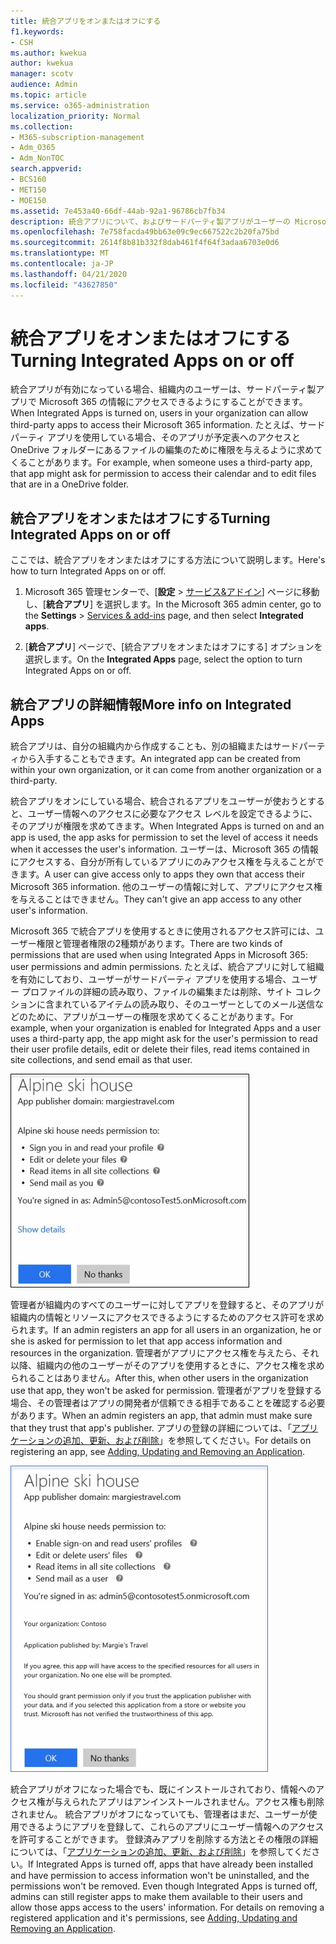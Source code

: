 ```yaml
---
title: 統合アプリをオンまたはオフにする
f1.keywords:
- CSH
ms.author: kwekua
author: kwekua
manager: scotv
audience: Admin
ms.topic: article
ms.service: o365-administration
localization_priority: Normal
ms.collection:
- M365-subscription-management
- Adm_O365
- Adm_NonTOC
search.appverid:
- BCS160
- MET150
- MOE150
ms.assetid: 7e453a40-66df-44ab-92a1-96786cb7fb34
description: 統合アプリについて、およびサードパーティ製アプリがユーザーの Microsoft 365 情報にアクセスできるようにする方法について説明します。
ms.openlocfilehash: 7e758facda49bb63e09c9ec667522c2b20fa75bd
ms.sourcegitcommit: 2614f8b81b332f8dab461f4f64f3adaa6703e0d6
ms.translationtype: MT
ms.contentlocale: ja-JP
ms.lasthandoff: 04/21/2020
ms.locfileid: "43627850"
---
```

# <a name="turning-integrated-apps-on-or-off"></a><span data-ttu-id="159bb-103">統合アプリをオンまたはオフにする</span><span class="sxs-lookup"><span data-stu-id="159bb-103">Turning Integrated Apps on or off</span></span>

<span data-ttu-id="159bb-104">統合アプリが有効になっている場合、組織内のユーザーは、サードパーティ製アプリで Microsoft 365 の情報にアクセスできるようにすることができます。</span><span class="sxs-lookup"><span data-stu-id="159bb-104">When Integrated Apps is turned on, users in your organization can allow third-party apps to access their Microsoft 365 information.</span></span> <span data-ttu-id="159bb-105">たとえば、サードパーティ アプリを使用している場合、そのアプリが予定表へのアクセスと OneDrive フォルダーにあるファイルの編集のために権限を与えるように求めてくることがあります。</span><span class="sxs-lookup"><span data-stu-id="159bb-105">For example, when someone uses a third-party app, that app might ask for permission to access their calendar and to edit files that are in a OneDrive folder.</span></span>

## <a name="turning-integrated-apps-on-or-off"></a><span data-ttu-id="159bb-106">統合アプリをオンまたはオフにする</span><span class="sxs-lookup"><span data-stu-id="159bb-106">Turning Integrated Apps on or off</span></span>
<span data-ttu-id="159bb-107"><a name="__toc379982114"> </a></span><span class="sxs-lookup"><span data-stu-id="159bb-107"><a name="__toc379982114"> </a></span></span>

<span data-ttu-id="159bb-108">ここでは、統合アプリをオンまたはオフにする方法について説明します。</span><span class="sxs-lookup"><span data-stu-id="159bb-108">Here's how to turn Integrated Apps on or off.</span></span>

1. <span data-ttu-id="159bb-109">Microsoft 365 管理センターで、[**設定** \> [サービス&amp;アドイン](https://go.microsoft.com/fwlink/p/?linkid=2053743)] ページに移動し、[**統合アプリ**] を選択します。</span><span class="sxs-lookup"><span data-stu-id="159bb-109">In the Microsoft 365 admin center, go to the **Settings** \> [Services &amp; add-ins](https://go.microsoft.com/fwlink/p/?linkid=2053743) page, and then select **Integrated apps**.</span></span>

2. <span data-ttu-id="159bb-110">[**統合アプリ**] ページで、[統合アプリをオンまたはオフにする] オプションを選択します。</span><span class="sxs-lookup"><span data-stu-id="159bb-110">On the **Integrated Apps** page, select the option to turn Integrated Apps on or off.</span></span>

## <a name="more-info-on-integrated-apps"></a><span data-ttu-id="159bb-111">統合アプリの詳細情報</span><span class="sxs-lookup"><span data-stu-id="159bb-111">More info on Integrated Apps</span></span>
<span data-ttu-id="159bb-112"><a name="__toc379982114"> </a></span><span class="sxs-lookup"><span data-stu-id="159bb-112"><a name="__toc379982114"> </a></span></span>

<span data-ttu-id="159bb-113">統合アプリは、自分の組織内から作成することも、別の組織またはサードパーティから入手することもできます。</span><span class="sxs-lookup"><span data-stu-id="159bb-113">An integrated app can be created from within your own organization, or it can come from another organization or a third-party.</span></span>

<span data-ttu-id="159bb-114">統合アプリをオンにしている場合、統合されるアプリをユーザーが使おうとすると、ユーザー情報へのアクセスに必要なアクセス レベルを設定できるように、そのアプリが権限を求めてきます。</span><span class="sxs-lookup"><span data-stu-id="159bb-114">When Integrated Apps is turned on and an app is used, the app asks for permission to set the level of access it needs when it accesses the user's information.</span></span> <span data-ttu-id="159bb-115">ユーザーは、Microsoft 365 の情報にアクセスする、自分が所有しているアプリにのみアクセス権を与えることができます。</span><span class="sxs-lookup"><span data-stu-id="159bb-115">A user can give access only to apps they own that access their Microsoft 365 information.</span></span> <span data-ttu-id="159bb-116">他のユーザーの情報に対して、アプリにアクセス権を与えることはできません。</span><span class="sxs-lookup"><span data-stu-id="159bb-116">They can't give an app access to any other user's information.</span></span>

<span data-ttu-id="159bb-117">Microsoft 365 で統合アプリを使用するときに使用されるアクセス許可には、ユーザー権限と管理者権限の2種類があります。</span><span class="sxs-lookup"><span data-stu-id="159bb-117">There are two kinds of permissions that are used when using Integrated Apps in Microsoft 365: user permissions and admin permissions.</span></span> <span data-ttu-id="159bb-118">たとえば、統合アプリに対して組織を有効にしており、ユーザーがサードパーティ アプリを使用する場合、ユーザー プロファイルの詳細の読み取り、ファイルの編集または削除、サイト コレクションに含まれているアイテムの読み取り、そのユーザーとしてのメール送信などのために、アプリがユーザーの権限を求めてくることがあります。</span><span class="sxs-lookup"><span data-stu-id="159bb-118">For example, when your organization is enabled for Integrated Apps and a user uses a third-party app, the app might ask for the user's permission to read their user profile details, edit or delete their files, read items contained in site collections, and send email as that user.</span></span>

![統合アプリのユーザーの権限](../../media/bb9a6cf8-da39-4ac0-9e40-cde03a81c121.gif)

<span data-ttu-id="159bb-120">管理者が組織内のすべてのユーザーに対してアプリを登録すると、そのアプリが組織内の情報とリソースにアクセスできるようにするためのアクセス許可を求められます。</span><span class="sxs-lookup"><span data-stu-id="159bb-120">If an admin registers an app for all users in an organization, he or she is asked for permission to let that app access information and resources in the organization.</span></span> <span data-ttu-id="159bb-121">管理者がアプリにアクセス権を与えたら、それ以降、組織内の他のユーザーがそのアプリを使用するときに、アクセス権を求められることはありません。</span><span class="sxs-lookup"><span data-stu-id="159bb-121">After this, when other users in the organization use that app, they won't be asked for permission.</span></span> <span data-ttu-id="159bb-122">管理者がアプリを登録する場合、その管理者はアプリの開発者が信頼できる相手であることを確認する必要があります。</span><span class="sxs-lookup"><span data-stu-id="159bb-122">When an admin registers an app, that admin must make sure that they trust that app's publisher.</span></span> <span data-ttu-id="159bb-123">アプリの登録の詳細については、「[アプリケーションの追加、更新、および削除](https://go.microsoft.com/fwlink/p/?LinkID=518600)」を参照してください。</span><span class="sxs-lookup"><span data-stu-id="159bb-123">For details on registering an app, see [Adding, Updating and Removing an Application](https://go.microsoft.com/fwlink/p/?LinkID=518600).</span></span>

![統合アプリの管理者権限](../../media/e24aa504-bf10-446c-a9d5-45a6f2655187.gif)

<span data-ttu-id="159bb-p105">統合アプリがオフになった場合でも、既にインストールされており、情報へのアクセス権が与えられたアプリはアンインストールされません。アクセス権も削除されません。 統合アプリがオフになっていても、管理者はまだ、ユーザーが使用できるようにアプリを登録して、これらのアプリにユーザー情報へのアクセスを許可することができます。 登録済みアプリを削除する方法とその権限の詳細については、「[アプリケーションの追加、更新、および削除](https://go.microsoft.com/fwlink/?LinkID=518600&amp;clcid=0x409)」を参照してください。</span><span class="sxs-lookup"><span data-stu-id="159bb-p105">If Integrated Apps is turned off, apps that have already been installed and have permission to access information won't be uninstalled, and the permissions won't be removed. Even though Integrated Apps is turned off, admins can still register apps to make them available to their users and allow those apps access to the users' information. For details on removing a registered application and it's permissions, see [Adding, Updating and Removing an Application](https://go.microsoft.com/fwlink/?LinkID=518600&amp;clcid=0x409).</span></span>



